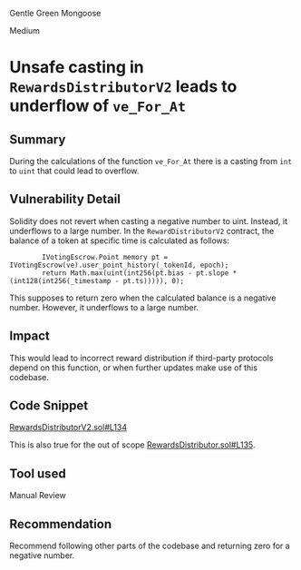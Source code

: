 Gentle Green Mongoose

Medium

# Unsafe casting in `RewardsDistributorV2` leads to underflow of `ve_For_At`

## Summary

During the calculations of the function `ve_For_At` there is a casting from `int` to `uint` that could lead to overflow.

## Vulnerability Detail

Solidity does not revert when casting a negative number to uint. Instead, it underflows to a large number. In the `RewardDistributorV2` contract, the balance of a token at specific time is calculated as follows:
```solidity
        IVotingEscrow.Point memory pt = IVotingEscrow(ve).user_point_history(_tokenId, epoch);
        return Math.max(uint(int256(pt.bias - pt.slope * (int128(int256(_timestamp - pt.ts))))), 0);
```
This supposes to return zero when the calculated balance is a negative number. However, it underflows to a large number.

## Impact

This would lead to incorrect reward distribution if third-party protocols depend on this function, or when further updates make use of this codebase.

## Code Snippet

[RewardsDistributorV2.sol#L134](https://github.com/sherlock-audit/2024-06-velocimeter/blob/main/v4-contracts/contracts/RewardsDistributorV2.sol#L134)


This is also true for the out of scope [RewardsDistributor.sol#L135](https://github.com/sherlock-audit/2024-06-velocimeter/blob/main/v4-contracts/contracts/RewardsDistributor.sol#L135).

## Tool used

Manual Review

## Recommendation
Recommend following other parts of the codebase and returning zero for a negative number.